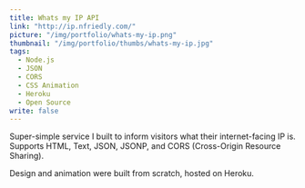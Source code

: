 ```yaml
---
title: Whats my IP API
link: "http://ip.nfriedly.com/"
picture: "/img/portfolio/whats-my-ip.png"
thumbnail: "/img/portfolio/thumbs/whats-my-ip.jpg"
tags: 
  - Node.js
  - JSON
  - CORS
  - CSS Animation
  - Heroku
  - Open Source
write: false
---
```


Super-simple service I built to inform visitors what their internet-facing IP is. Supports HTML, Text, JSON, JSONP, and CORS (Cross-Origin Resource Sharing).

Design and animation were built from scratch, hosted on Heroku.